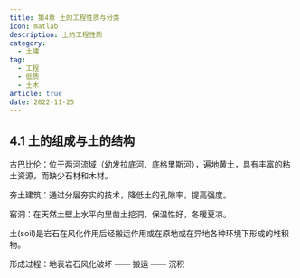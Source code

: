 ```yaml
---
title: 第4章 土的工程性质与分类
icon: matlab
description: 土的工程性质
category:
  - 土建
tag:
  - 工程
  - 低质
  - 土木
article: true
date: 2022-11-25
---
```


## 4.1 土的组成与土的结构

古巴比伦：位于两河流域（幼发拉底河、底格里斯河），遍地黄土，具有丰富的粘土资源，而缺少石材和木材。

夯土建筑：通过分层夯实的技术，降低土的孔隙率，提高强度。

窑洞：在天然土壁上水平向里凿土挖洞，保温性好，冬暖夏凉。

土(soil)是岩石在风化作用后经搬运作用或在原地或在异地各种环境下形成的堆积物。

形成过程：地表岩石风化破坏 —— 搬运 —— 沉积

